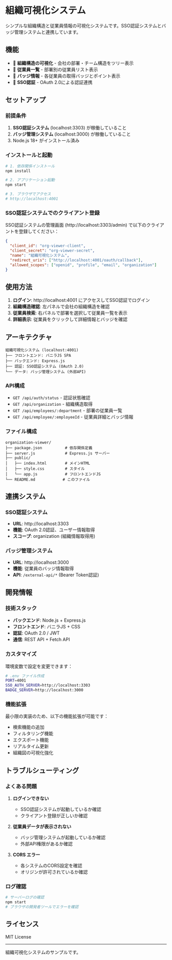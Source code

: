 # 組織可視化システム

シンプルな組織構造と従業員情報の可視化システムです。SSO認証システムとバッジ管理システムと連携しています。

## 機能

- 🏢 **組織構造の可視化** - 会社の部署・チーム構造をツリー表示
- 👥 **従業員一覧** - 部署別の従業員リスト表示
- 🏅 **バッジ情報** - 各従業員の取得バッジとポイント表示
- 🔐 **SSO認証** - OAuth 2.0による認証連携

## セットアップ

### 前提条件

1. **SSO認証システム** (localhost:3303) が稼働していること
2. **バッジ管理システム** (localhost:3000) が稼働していること
3. Node.js 18+ がインストール済み

### インストールと起動

```bash
# 1. 依存関係インストール
npm install

# 2. アプリケーション起動
npm start

# 3. ブラウザでアクセス
# http://localhost:4001
```

### SSO認証システムでのクライアント登録

SSO認証システムの管理画面 (http://localhost:3303/admin) で以下のクライアントを登録してください：

```json
{
  "client_id": "org-viewer-client",
  "client_secret": "org-viewer-secret",
  "name": "組織可視化システム",
  "redirect_uris": ["http://localhost:4001/oauth/callback"],
  "allowed_scopes": ["openid", "profile", "email", "organization"]
}
```

## 使用方法

1. **ログイン**: http://localhost:4001 にアクセスしてSSO認証でログイン
2. **組織構造確認**: 左パネルで会社の組織構造を確認
3. **従業員検索**: 右パネルで部署を選択して従業員一覧を表示
4. **詳細表示**: 従業員をクリックして詳細情報とバッジを確認

## アーキテクチャ

```
組織可視化システム (localhost:4001)
├── フロントエンド: バニラJS SPA
├── バックエンド: Express.js
├── 認証: SSO認証システム (OAuth 2.0)
└── データ: バッジ管理システム (外部API)
```

### API構成

- `GET /api/auth/status` - 認証状態確認
- `GET /api/organization` - 組織構造取得
- `GET /api/employees/:department` - 部署の従業員一覧
- `GET /api/employee/:employeeId` - 従業員詳細とバッジ情報

### ファイル構成

```
organization-viewer/
├── package.json          # 依存関係定義
├── server.js             # Express.js サーバー
├── public/
│   ├── index.html        # メインHTML
│   ├── style.css         # スタイル
│   └── app.js            # フロントエンドJS
└── README.md            # このファイル
```

## 連携システム

### SSO認証システム
- **URL**: http://localhost:3303
- **機能**: OAuth 2.0認証、ユーザー情報取得
- **スコープ**: organization (組織情報取得用)

### バッジ管理システム
- **URL**: http://localhost:3000
- **機能**: 従業員のバッジ情報取得
- **API**: `/external-api/*` (Bearer Token認証)

## 開発情報

### 技術スタック
- **バックエンド**: Node.js + Express.js
- **フロントエンド**: バニラJS + CSS
- **認証**: OAuth 2.0 / JWT
- **通信**: REST API + Fetch API

### カスタマイズ

環境変数で設定を変更できます：

```bash
# .env ファイル作成
PORT=4001
SSO_AUTH_SERVER=http://localhost:3303
BADGE_SERVER=http://localhost:3000
```

### 機能拡張

最小限の実装のため、以下の機能拡張が可能です：

- 検索機能の追加
- フィルタリング機能
- エクスポート機能
- リアルタイム更新
- 組織図の可視化強化

## トラブルシューティング

### よくある問題

1. **ログインできない**
   - SSO認証システムが起動しているか確認
   - クライアント登録が正しいか確認

2. **従業員データが表示されない**
   - バッジ管理システムが起動しているか確認
   - 外部API権限があるか確認

3. **CORS エラー**
   - 各システムのCORS設定を確認
   - オリジンが許可されているか確認

### ログ確認

```bash
# サーバーログの確認
npm start
# ブラウザの開発者ツールでエラーを確認
```

## ライセンス

MIT License

---

組織可視化システムのサンプルです。